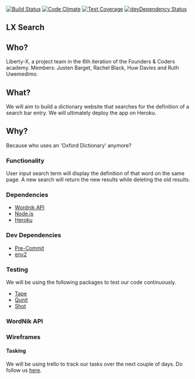 [![Build Status](https://travis-ci.org/liberty-x/lxsearch.svg?branch=master)](https://travis-ci.org/liberty-x/lxsearch)
[![Code Climate](https://codeclimate.com/github/liberty-x/lxsearch/badges/gpa.svg)](https://codeclimate.com/github/liberty-x/lxsearch)
[![Test Coverage](https://codeclimate.com/github/liberty-x/lxsearch/badges/coverage.svg)](https://codeclimate.com/github/liberty-x/lxsearch/coverage)
[![devDependency Status](https://david-dm.org/dwyl/esta/dev-status.svg)](https://david-dm.org/dwyl/esta#info=devDependencies)

## LX Search

## Who?

Liberty-X, a project team in the 6th iteration of the Founders & Coders academy.
Members: Justen Barget, Rachel Black, Huw Davies and Ruth Uwemedimo.

## What?

We will aim to build a dictionary website that searches for the definition of a search bar entry. We will ultimately deploy the app on Heroku.

## Why?

Because who uses an 'Oxford Dictionary' anymore?

### Functionality

User input search term will display the definition of that word on the same page.
A new search will return the new results while deleting the old results.

### Dependencies 
 * [Wordnik API](http://developer.wordnik.com/)
 * [Node.js](https://nodejs.org/en/)
 * [Heroku](https://www.heroku.com/)

### Dev Dependencies
 * [Pre-Commit](https://github.com/jish/pre-commit)
 * [env2](https://github.com/dwyl/env2)

### Testing

We will be using the following packages to test our code continuously.
* [Tape](https://github.com/substack/tape)
* [Qunit](https://qunitjs.com/)
* [Shot](https://www.npmjs.com/package/shot)

### WordNik API

### Wireframes

#### Tasking

We will be using trello to track our tasks over the next couple of days. Do follow us [here](https://trello.com/b/TDofqyUx/auto-complete).
